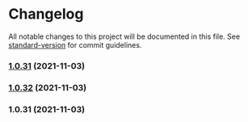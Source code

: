 # Changelog

All notable changes to this project will be documented in this file. See [standard-version](https://github.com/conventional-changelog/standard-version) for commit guidelines.

### [1.0.31](https://github.com/ProfessorManhattan/eslint-config/compare/v1.0.32...v1.0.31) (2021-11-03)

### [1.0.32](https://github.com/ProfessorManhattan/eslint-config/compare/v1.0.31...v1.0.32) (2021-11-03)

### 1.0.31 (2021-11-03)
